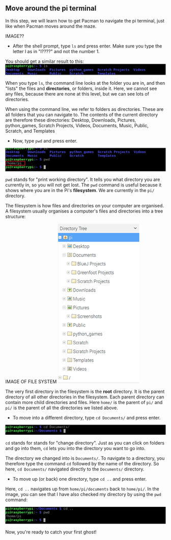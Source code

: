 ## Move around the pi terminal

In this step, we will learn how to get Pacman to navigate the pi terminal, just like when Pacman moves around the maze.

IMAGE??

+ After the shell prompt, type `ls` and press enter. Make sure you type the letter l as in "l????" and not the number 1.

You should get a similar result to this:
![LS Command](images/lscommand.png)

When you type `ls`, the command line looks at the folder you are in, and then "lists" the files and **directories**, or folders, inside it. Here, we cannot see any files, because there are none at this level, but we can see lots of directories.

When using the command line, we refer to folders as directories. These are all folders that you can navigate to. The contents of the current directory are therefore these directories:
Desktop, Downloads, Pictures, python_games, Scratch Projects, Videos, Documents, Music, Public, Scratch, and Templates

+ Now, type `pwd` and press enter.

![PWD Command](images/pwdcommand.png)

`pwd` stands for "print working directory". It tells you what directory you are currently in, so you will not get lost. The `pwd` command is useful because it shows where you are in the Pi's **filesystem**. We are currently in the `pi/` directory.

The filesystem is how files and directories on your computer are organised. A filesystem usually organises a computer's files and directories into a tree structure:

IMAGE OF FILE SYSTEM ![File Manager](images/filemanager.png)

The very first directory in the filesystem is the **root** directory. It is the parent directory of all other directories in the filesystem.
Each parent directory can contain more child directories and files. Here `home/` is the parent of `pi/` and `pi/` is the parent of all the directories we listed above.

+ To move into a different directory, type `cd Documents/` and press enter.

![CD Documents](images/cddocuments.png)

`cd` stands for stands for "change directory". Just as you can click on folders and go into them, `cd` lets you into the directory you want to go into.

The directory we changed into is `Documents/`. To navigate to a directory, you therefore type the command `cd` followed by the name of the directory. So here, `cd Documents/` navigated directly to the `Documents/` directory.

+ To move up (or back) one directory, type `cd ..` and press enter.

Here, `cd ..` navigates up from `home/pi/documents` back to `home/pi/`. In the image, you can see that I have also checked my directory by using the `pwd` command:

![CD DotDot Command](images/cddotdotcommand.png)

Now, you're ready to catch your first ghost!
